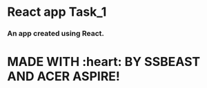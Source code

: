 # React app Task_1
<h3>
    An app created using React.
    </h3>
    <h1>
    MADE WITH :heart: BY SSBEAST AND ACER ASPIRE!
    </h1>
